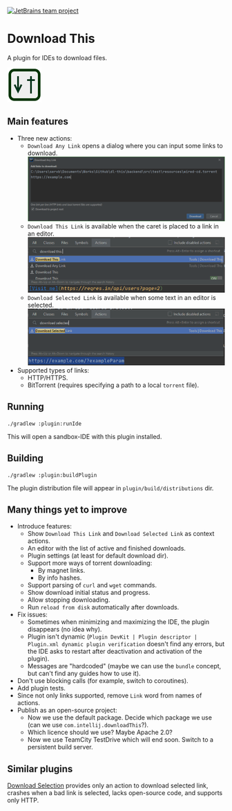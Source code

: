 [![JetBrains team project](http://jb.gg/badges/team.svg)](https://confluence.jetbrains.com/display/ALL/JetBrains+on+GitHub)

# Download This
A plugin for IDEs to download files.

![Plugin Icon](plugin/src/main/resources/META-INF/pluginIcon.svg)

## Main features
* Three new actions:
    * `Download Any Link` opens a dialog where you can input some links to download.
    ![DAL Screenshot](docs/screenshots/DownloadAnyLink.png)
    * `Download This Link` is available when the caret is placed to a link in an editor.
    ![DTL Screenshot](docs/screenshots/DownloadThisLink.png)
    * `Download Selected Link` is available when some text in an editor is selected.
    ![DSL Screenshot](docs/screenshots/DownloadSelectedLink.png)
* Supported types of links:
    * HTTP/HTTPS.
    * BitTorrent (requires specifying a path to a local `torrent` file).

## Running
```shell script
./gradlew :plugin:runIde
```

This will open a sandbox-IDE with this plugin installed.

## Building
```shell script
./gradlew :plugin:buildPlugin
```

The plugin distribution file will appear in `plugin/build/distributions` dir.

## Many things yet to improve
* Introduce features:
    * Show `Download This Link` and `Download Selected Link` as context actions.
    * An editor with the list of active and finished downloads.
    * Plugin settings (at least for default download dir).
    * Support more ways of torrent downloading:
        * By magnet links.
        * By info hashes.
    * Support parsing of `curl` and `wget` commands.
    * Show download initial status and progress.
    * Allow stopping downloading.
    * Run `reload from disk` automatically after downloads.
* Fix issues:
    * Sometimes when minimizing and maximizing the IDE, the plugin disappears (no idea why).
    * Plugin isn't dynamic (`Plugin DevKit | Plugin descriptor | Plugin.xml dynamic plugin verification` doesn't find any errors, but the IDE asks to restart after deactivation and activation of the plugin).
    * Messages are "hardcoded" (maybe we can use the `bundle` concept, but can't find any guides how to use it).
* Don't use blocking calls (for example, switch to coroutines).
* Add plugin tests.
* Since not only links supported, remove `Link` word from names of actions.
* Publish as an open-source project:
    * Now we use the default package. Decide which package we use (can we use `com.intellij.downloadThis`?).
    * Which licence should we use? Maybe Apache 2.0?
    * Now we use TeamCity TestDrive which will end soon. Switch to a persistent build server.

## Similar plugins
[Download Selection](https://plugins.jetbrains.com/plugin/7250-download-selection) provides only an action to download selected link, crashes when a bad link is selected, lacks open-source code, and supports only HTTP.
